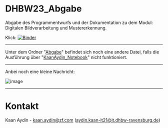 # DHBW23_Abgabe
Abgabe des Programmentwurfs und der Dokumentation zu dem Modul: Digitalen Bildverarbeitung und Mustererkennung.

Klick: [![Binder](https://mybinder.org/badge_logo.svg)](https://mybinder.org/v2/gh/KaanAyd/DHBW23_Abgabe/main?labpath=KaanAydin_Notebook.ipynb)

--------------

Unter dem Ordner "[Abgabe](https://github.com/KaanAyd/DHBW23_Abgabe/tree/main/Abgabe)" befindet sich noch eine andere Datei, falls die Ausführung über "[KaanAydin_Notebook](https://github.com/KaanAyd/DHBW23_Abgabe/blob/main/KaanAydin_Notebook.ipynb)" nicht funktioniert.

--------------

Anbei noch eine kleine Nachricht:

![image](https://github.com/KaanAyd/DHBW23_Abgabe/assets/155579622/90b91cf8-4ac9-4062-b945-0229ed3a4f29)

--------------

# Kontakt
Kaan Aydin - kaan.aydin@zf.com (aydin.kaan-it21@it.dhbw-ravensburg.de)
